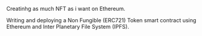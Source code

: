 Creatinhg as much NFT as i want on Ethereum. 

Writing and deploying a Non Fungible (ERC721) Token smart contract using Ethereum and Inter Planetary File System (IPFS).
